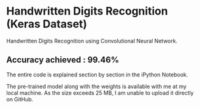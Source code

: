# Handwritten Digits Recognition (Keras Dataset)
Handwritten Digits Recognition using Convolutional Neural Network.

## Accuracy achieved : 99.46%

The entire code is explained section by section in the iPython Notebook.

The pre-trained model along with the weights is available with me at my local machine. As the size exceeds 25 MB, I am unable to upload it directly on GitHub.
